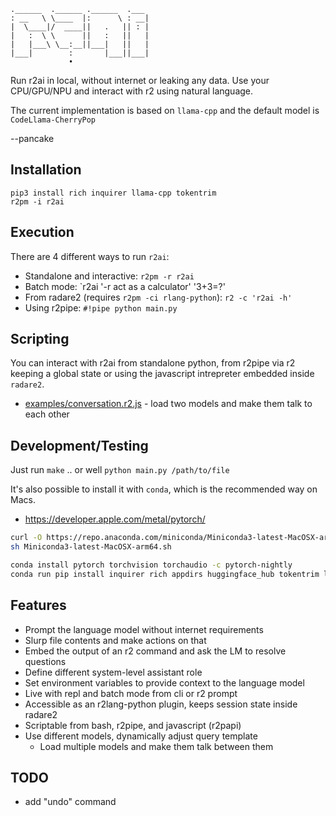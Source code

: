 ```
.______  .______ .______  .___ 
: __   \ \____  |:      \ : __|
|  \____|/  ____||   .   || : |
|   :  \ \      ||   :   ||   |
|   |___\ \__:__||___|   ||   |
|___|        :       |___||___|
             •                 
```

Run r2ai in local, without internet or leaking any data. Use your CPU/GPU/NPU and interact with r2 using natural language.

The current implementation is based on `llama-cpp` and the default model is `CodeLlama-CherryPop`

--pancake

## Installation

```
pip3 install rich inquirer llama-cpp tokentrim
r2pm -i r2ai
```

## Execution

There are 4 different ways to run `r2ai`:

* Standalone and interactive: `r2pm -r r2ai`
* Batch mode: `r2ai '-r act as a calculator' '3+3=?'
* From radare2 (requires `r2pm -ci rlang-python`): `r2 -c 'r2ai -h'`
* Using r2pipe: `#!pipe python main.py`

## Scripting

You can interact with r2ai from standalone python, from r2pipe via r2 keeping a global state or using the javascript intrepreter embedded inside `radare2`.

* [examples/conversation.r2.js](conversation.r2.js) - load two models and make them talk to each other

## Development/Testing

Just run `make` .. or well `python main.py /path/to/file`

It's also possible to install it with `conda`, which is the recommended way on Macs.

* https://developer.apple.com/metal/pytorch/

```sh
curl -O https://repo.anaconda.com/miniconda/Miniconda3-latest-MacOSX-arm64.sh
sh Miniconda3-latest-MacOSX-arm64.sh
```

```sh
conda install pytorch torchvision torchaudio -c pytorch-nightly
conda run pip install inquirer rich appdirs huggingface_hub tokentrim llama-cpp-python
```

## Features

* Prompt the language model without internet requirements
* Slurp file contents and make actions on that
* Embed the output of an r2 command and ask the LM to resolve questions
* Define different system-level assistant role
* Set environment variables to provide context to the language model
* Live with repl and batch mode from cli or r2 prompt
* Accessible as an r2lang-python plugin, keeps session state inside radare2
* Scriptable from bash, r2pipe, and javascript (r2papi)
* Use different models, dynamically adjust query template
  * Load multiple models and make them talk between them

## TODO

* add "undo" command
